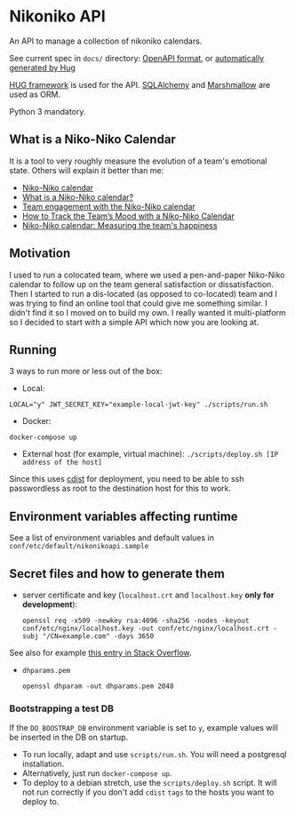 # Nikoniko API

An API to manage a collection of nikoniko calendars.

See current spec in `docs/` directory: [OpenAPI format](docs/spec/openapi.yaml), or [automatically generated by Hug](docs/nikoniko.json)

[HUG framework](http://www.hug.rest/) is used for the API.
[SQLAlchemy](https://www.sqlalchemy.org/) and
[Marshmallow](https://github.com/marshmallow-code/marshmallow) are used as ORM.

Python 3 mandatory.

## What is a Niko-Niko Calendar

It is a tool to very roughly measure the evolution of a team's emotional
state. Others will explain it better than me:

- [Niko-Niko calendar](http://www.geocities.jp/nikonikocalendar/index_en.html)
- [What is a Niko-Niko
  calendar?](https://www.agilealliance.org/glossary/nikoniko/)
- [Team engagement with the Niko-Niko
  calendar](https://www.happymelly.com/team-engagement-niko-niko-calendar/)
- [How to Track the Team’s Mood with a Niko-Niko
  Calendar](agiletrail.com/2011/09/12/how-to-track-the-teams-mood-with-a-niko-niko-calendar/)
- [Niko-Niko calendar: Measuring the team's
  happiness](https://www.indracompany.com/en/blogneo/niko-niko-calendar-measuring-teams-happiness)

## Motivation

I used to run a colocated team, where we used a pen-and-paper Niko-Niko
calendar to follow up on the team general satisfaction or dissatisfaction.
Then I started to run a dis-located (as opposed to co-located) team and I was
trying to find an online tool that could give me something similar. I didn't
find it so I moved on to build my own. I really wanted it multi-platform so I
decided to start with a simple API which now you are looking at.

## Running

3 ways to run more or less out of the box:

- Local:

`LOCAL="y" JWT_SECRET_KEY="example-local-jwt-key" ./scripts/run.sh`

- Docker:

`docker-compose up`

- External host (for example, virtual machine):
`./scripts/deploy.sh [IP address of the host]`

Since this uses [cdist](https://www.nico.schottelius.org/software/cdist/) for
deployment, you need to be able to ssh passwordless as root to the destination
host for this to work.

## Environment variables affecting runtime

See a list of environment variables and default values in
`conf/etc/default/nikonikoapi.sample`

## Secret files and how to generate them

- server certificate and key (`localhost.crt` and `localhost.key` **only for
  development**):

  `openssl req -x509 -newkey rsa:4096 -sha256 -nodes -keyout conf/etc/nginx/localhost.key -out conf/etc/nginx/localhost.crt -subj "/CN=example.com" -days 3650`

See also for example [this entry in Stack Overflow](https://stackoverflow.com/questions/10175812/how-to-create-a-self-signed-certificate-with-openssl/41366949#41366949).

- `dhparams.pem`

  `openssl dhparam -out dhparams.pem 2048`

### Bootstrapping a test DB

If the `DO_BOOSTRAP_DB` environment variable is set to `y`, example values
will be inserted in the DB on startup.

- To run locally, adapt and use `scripts/run.sh`. You will need a postgresql
  installation.
- Alternatively, just run `docker-compose up`.
- To deploy to a debian stretch, use the `scripts/deploy.sh` script. It will
  not run correctly if you don't add `cdist` `tags` to the hosts you want to
  deploy to.
